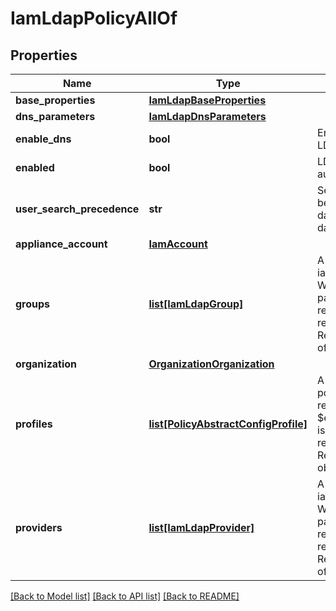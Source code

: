 # IamLdapPolicyAllOf

## Properties
Name | Type | Description | Notes
------------ | ------------- | ------------- | -------------
**base_properties** | [**IamLdapBaseProperties**](IamLdapBaseProperties.md) |  | [optional] 
**dns_parameters** | [**IamLdapDnsParameters**](IamLdapDnsParameters.md) |  | [optional] 
**enable_dns** | **bool** | Enables DNS to access LDAP servers.   | [optional] 
**enabled** | **bool** | LDAP server performs authentication.   | [optional] 
**user_search_precedence** | **str** | Search precedence between local user database and LDAP user database.    | [optional] [default to 'LocalUserDb']
**appliance_account** | [**IamAccount**](.md) |  | [optional] 
**groups** | [**list[IamLdapGroup]**](IamLdapGroup.md) | A reference to a iamLdapGroup resource. When the $expand query parameter is specified, the referenced resource is returned inline. Relationship to collection of LDAP Groups.  | [optional] 
**organization** | [**OrganizationOrganization**](.md) |  | [optional] 
**profiles** | [**list[PolicyAbstractConfigProfile]**](PolicyAbstractConfigProfile.md) | A reference to a policyAbstractConfigProfile resource. When the $expand query parameter is specified, the referenced resource is returned inline. Relationship to the profile object.  | [optional] 
**providers** | [**list[IamLdapProvider]**](IamLdapProvider.md) | A reference to a iamLdapProvider resource. When the $expand query parameter is specified, the referenced resource is returned inline. Relationship to collection of LDAP Providers.  | [optional] 

[[Back to Model list]](../README.md#documentation-for-models) [[Back to API list]](../README.md#documentation-for-api-endpoints) [[Back to README]](../README.md)


